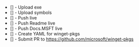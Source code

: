 - [] - Upload exe
- [] - Upload symbols
- [] - Push live
- [] - Push Readme live
- [] - Push Docs.MSFT live
- [] - Create YAML for winget-pkgs
- [] - Submit PR to https://github.com/microsoft/winget-pkgs
